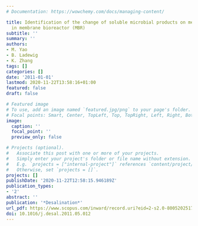 ```yaml
---
# Documentation: https://wowchemy.com/docs/managing-content/

title: Identification of the change of soluble microbial products on membrane fouling
  in membrane bioreactor (MBR)
subtitle: ''
summary: ''
authors:
- M. Yao
- B. Ladewig
- K. Zhang
tags: []
categories: []
date: '2011-01-01'
lastmod: 2020-11-22T13:58:16+01:00
featured: false
draft: false

# Featured image
# To use, add an image named `featured.jpg/png` to your page's folder.
# Focal points: Smart, Center, TopLeft, Top, TopRight, Left, Right, BottomLeft, Bottom, BottomRight.
image:
  caption: ''
  focal_point: ''
  preview_only: false

# Projects (optional).
#   Associate this post with one or more of your projects.
#   Simply enter your project's folder or file name without extension.
#   E.g. `projects = ["internal-project"]` references `content/project/deep-learning/index.md`.
#   Otherwise, set `projects = []`.
projects: []
publishDate: '2020-11-22T12:58:15.946189Z'
publication_types:
- '2'
abstract: ''
publication: '*Desalination*'
url_pdf: https://www.scopus.com/inward/record.uri?eid=2-s2.0-80052025178&doi=10.1016%2fj.desal.2011.05.012&partnerID=40&md5=783ff91629a1fc9b00f6f08164d38185
doi: 10.1016/j.desal.2011.05.012
---
```

